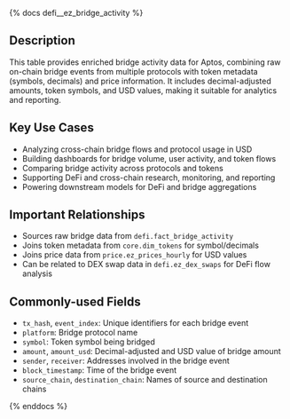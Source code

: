 {% docs defi__ez_bridge_activity %}

## Description
This table provides enriched bridge activity data for Aptos, combining raw on-chain bridge events from multiple protocols with token metadata (symbols, decimals) and price information. It includes decimal-adjusted amounts, token symbols, and USD values, making it suitable for analytics and reporting.

## Key Use Cases
- Analyzing cross-chain bridge flows and protocol usage in USD
- Building dashboards for bridge volume, user activity, and token flows
- Comparing bridge activity across protocols and tokens
- Supporting DeFi and cross-chain research, monitoring, and reporting
- Powering downstream models for DeFi and bridge aggregations

## Important Relationships
- Sources raw bridge data from `defi.fact_bridge_activity`
- Joins token metadata from `core.dim_tokens` for symbol/decimals
- Joins price data from `price.ez_prices_hourly` for USD values
- Can be related to DEX swap data in `defi.ez_dex_swaps` for DeFi flow analysis

## Commonly-used Fields
- `tx_hash`, `event_index`: Unique identifiers for each bridge event
- `platform`: Bridge protocol name
- `symbol`: Token symbol being bridged
- `amount`, `amount_usd`: Decimal-adjusted and USD value of bridge amount
- `sender`, `receiver`: Addresses involved in the bridge event
- `block_timestamp`: Time of the bridge event
- `source_chain`, `destination_chain`: Names of source and destination chains

{% enddocs %}